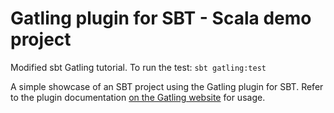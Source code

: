 Gatling plugin for SBT - Scala demo project
===========================================

Modified sbt Gatling tutorial. To run the test: `sbt gatling:test`

A simple showcase of an SBT project using the Gatling plugin for SBT. Refer to the plugin documentation
[on the Gatling website](https://gatling.io/docs/current/extensions/sbt_plugin/) for usage.
